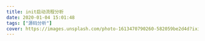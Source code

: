 ```yaml
---
title: init启动流程分析
date: 2020-01-04 15:01:48
tags: ["源码分析"]
cover: https://images.unsplash.com/photo-1613470790260-582059be2d4d?ixid=MXwxMjA3fDB8MHx0b3BpYy1mZWVkfDZ8Ym84alFLVGFFMFl8fGVufDB8fHw%3D&ixlib=rb-1.2.1&auto=format&fit=crop&w=500&q=60
---
```

